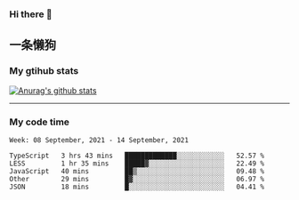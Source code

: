 ### Hi there 👋

## 一条懒狗
<!--
**kiss-me-quickly/kiss-me-quickly** is a ✨ _special_ ✨ repository because its `README.md` (this file) appears on your GitHub profile.

Here are some ideas to get you started:

- 🔭 I’m currently working on ...
- 🌱 I’m currently learning ...
- 👯 I’m looking to collaborate on ...
- 🤔 I’m looking for help with ...
- 💬 Ask me about ...
- 📫 How to reach me: ...
- 😄 Pronouns: ...
- ⚡ Fun fact: ...
-->


### My gtihub stats

[![Anurag's github stats](https://github-readme-stats.vercel.app/api?username=kiss-me-quickly)](https://github.com/anuraghazra/github-readme-stats)

***

### My code time

<!--START_SECTION:waka-->
```text
Week: 08 September, 2021 - 14 September, 2021

TypeScript   3 hrs 43 mins   █████████████░░░░░░░░░░░░   52.57 % 
LESS         1 hr 35 mins    █████▓░░░░░░░░░░░░░░░░░░░   22.49 % 
JavaScript   40 mins         ██▒░░░░░░░░░░░░░░░░░░░░░░   09.48 % 
Other        29 mins         █▓░░░░░░░░░░░░░░░░░░░░░░░   06.97 % 
JSON         18 mins         █░░░░░░░░░░░░░░░░░░░░░░░░   04.41 % 
```
<!--END_SECTION:waka-->
